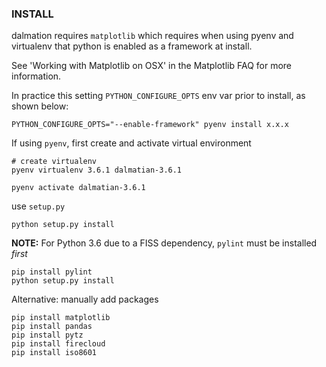 
### INSTALL


dalmation requires `matplotlib` which requires when using pyenv and virtualenv that python is enabled as a framework at install.

See 'Working with Matplotlib on OSX' in the Matplotlib FAQ for more information.

In practice this setting `PYTHON_CONFIGURE_OPTS` env var prior to install, as shown below:

```
PYTHON_CONFIGURE_OPTS="--enable-framework" pyenv install x.x.x
```

If using `pyenv`, first create and activate virtual environment

```
# create virtualenv
pyenv virtualenv 3.6.1 dalmatian-3.6.1

pyenv activate dalmatian-3.6.1
```

use `setup.py`

```
python setup.py install
```

**NOTE:** For Python 3.6 due to a FISS dependency, `pylint` must be installed *first*

```
pip install pylint
python setup.py install

```

Alternative: manually add packages

```
pip install matplotlib
pip install pandas
pip install pytz
pip install firecloud
pip install iso8601
```
